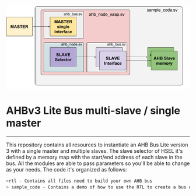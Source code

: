 ![logo](diagram_ahb_bus.png)

# AHBv3 Lite Bus multi-slave / single master 
------

This repository contains all resources to instantiate an AHB Bus Lite version 3 with a single master and multiple slaves. The slave selector of HSEL it's defined by a memory map with the start/end address of each slave in the bus. All the modules are able to pass parameters so you'll be able to change as your needs. The code it's organized as follows:
```bash
>rtl - Contains all files need to build your own AHB bus
> sample_code - Contains a demo of how to use the RTL to create a bus of slaves
```
